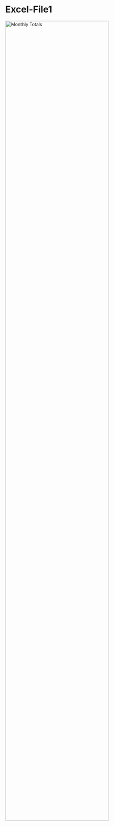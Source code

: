 # Excel-File1

<img width="80%" height="80%" alt="Monthly Totals" src="https://github.com/user-attachments/assets/319d05cc-3628-448b-be7e-0b03367ae519" />

